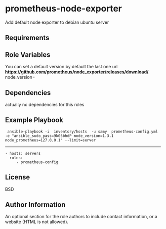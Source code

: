 prometheus-node-exporter
=========

Add default node exporter to debian ubuntu server

Requirements
------------



Role Variables
--------------
You can set a default version by default the last one 
url  **https://github.com/prometheus/node_exporter/releases/download/**
node_version= 

Dependencies
------------
 actually no dependencies for this roles

Example Playbook
----------------

     ansible-playbook -i  inventory/hosts  -u samy  prometheus-config.yml    -e "ansible_sudo_pass=9k05bhdP node_version=1.3.1 node_prometheus=127.0.0.1" --limit=server
---
    - hosts: servers
      roles:
         - prometheus-config

License
-------

BSD

Author Information
------------------

An optional section for the role authors to include contact information, or a website (HTML is not allowed).
